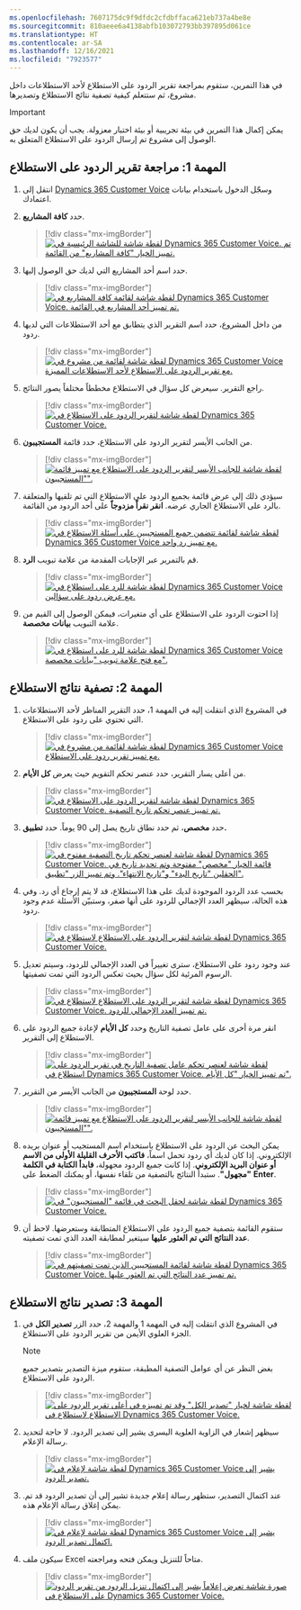 ```yaml
---
ms.openlocfilehash: 7607175dc9f9dfdc2cfdbffaca621eb737a4be8e
ms.sourcegitcommit: 810aeee6a4138abfb103072793bb397895d061ce
ms.translationtype: HT
ms.contentlocale: ar-SA
ms.lasthandoff: 12/16/2021
ms.locfileid: "7923577"
---
```

في هذا التمرين، ستقوم بمراجعة تقرير الردود على الاستطلاع لأحد الاستطلاعات داخل مشروع، ثم ستتعلم كيفية تصفية نتائج الاستطلاع وتصديرها.

> [!IMPORTANT]
> يمكن إكمال هذا التمرين في بيئة تجريبية أو بيئة اختبار معزولة. يجب أن يكون لديك حق الوصول إلى مشروع تم إرسال الردود على الاستطلاع المتعلق به.

## <a name="task-1-review-the-survey-response-report"></a>المهمة 1: مراجعة تقرير الردود على الاستطلاع

1.  انتقل إلى [Dynamics 365 Customer Voice](https://customervoice.microsoft.com/?azure-portal=true#) وسجّل الدخول باستخدام بيانات اعتمادك.

1.  حدد **كافة المشاريع**.

    > [!div class="mx-imgBorder"]
    > [![لقطة شاشة للشاشة الرئيسية في Dynamics 365 Customer Voice. تم تمييز الخيار "كافة المشاريع" من القائمة.](../media/all-projects.png)](../media/all-projects.png#lightbox)

1.  حدد اسم أحد المشاريع التي لديك حق الوصول إليها.

    > [!div class="mx-imgBorder"]
    > [![لقطة شاشة لقائمة كافة المشاريع في Dynamics 365 Customer Voice. تم تمييز أحد المشاريع في القائمة.](../media/accessible-projects.png)](../media/accessible-projects.png#lightbox)

1.  من داخل المشروع، حدد اسم التقرير الذي يتطابق مع أحد الاستطلاعات التي لديها ردود.

    > [!div class="mx-imgBorder"]
    > [![لقطة شاشة لقائمة من مشروع في Dynamics 365 Customer Voice مع تقرير الردود على الاستطلاع لأحد الاستطلاعات المميزة.](../media/customer-feedback-survey.png)](../media/customer-feedback-survey.png#lightbox)

1.  راجع التقرير. سيعرض كل سؤال في الاستطلاع مخططاً مختلفاً يصور النتائج.

    > [!div class="mx-imgBorder"]
    > [![لقطة شاشة لتقرير الردود على الاستطلاع في Dynamics 365 Customer Voice.](../media/report-review.png)](../media/report-review.png#lightbox)

1.  من الجانب الأيسر لتقرير الردود على الاستطلاع، حدد قائمة **المستجيبون**.

    > [!div class="mx-imgBorder"]
    > [![لقطة شاشة للجانب الأيسر لتقرير الردود على الاستطلاع مع تمييز قائمة "المستجيبون".](../media/respondents.png)](../media/respondents.png#lightbox)

1.  سيؤدي ذلك إلى عرض قائمة بجميع الردود على الاستطلاع التي تم تلقيها والمتعلقة بالرد على الاستطلاع الجاري عرضه. **انقر نقراً مزدوجاً** على أحد الردود من القائمة.

    > [!div class="mx-imgBorder"]
    > [![لقطة شاشة لقائمة تتضمن جميع المستجيبين على أسئلة الاستطلاع في Dynamics 365 Customer Voice مع تمييز رد واحد.](../media/anonymous-respondent.png)](../media/anonymous-respondent.png#lightbox)

1.  قم بالتمرير عبر الإجابات المقدمة من علامة تبويب **الرد**.

    > [!div class="mx-imgBorder"]
    > [![لقطة شاشة للرد على استطلاع في Dynamics 365 Customer Voice مع عرض ردود على سؤالين.](../media/anonymous-response.png)](../media/anonymous-response.png#lightbox)

1.  إذا احتوت الردود على الاستطلاع على أي متغيرات، فيمكن الوصول إلى القيم من علامة التبويب **بيانات مخصصة**.

    > [!div class="mx-imgBorder"]
    > [![لقطة شاشة للرد على استطلاع في Dynamics 365 Customer Voice مع فتح علامة تبويب "بيانات مخصصة".](../media/personalized-data.png)](../media/personalized-data.png#lightbox)

## <a name="task-2-filter-survey-results"></a>المهمة 2: تصفية نتائج الاستطلاع

1.  في المشروع الذي انتقلت إليه في المهمة 1، حدد التقرير المناظر لأحد الاستطلاعات التي تحتوي على ردود على الاستطلاع.

    > [!div class="mx-imgBorder"]
    > [![لقطة شاشة لقائمة من مشروع في Dynamics 365 Customer Voice مع تمييز تقرير ردود على الاستطلاع.](../media/customer-feedback-survey.png)](../media/customer-feedback-survey.png#lightbox)

1.  من أعلى يسار التقرير، حدد عنصر تحكم التقويم حيث يعرض **كل الأيام**.

    > [!div class="mx-imgBorder"]
    > [![لقطة شاشة لتقرير الردود على الاستطلاع في Dynamics 365 Customer Voice. تم تمييز عنصر تحكم تاريخ التصفية.](../media/all-days.png)](../media/all-days.png#lightbox)

1.  حدد **مخصص**، ثم حدد نطاق تاريخ يصل إلى 90 يوماً. 
    حدد **تطبيق.**

    > [!div class="mx-imgBorder"]
    > [![لقطة شاشة لعنصر تحكم تاريخ التصفية مفتوح في Dynamics 365 Customer Voice. قائمة الخيار "مخصص" مفتوحة وتم تحديد تاريخ في الحقلين "تاريخ البدء" و"تاريخ الانتهاء". وتم تمييز الزر "تطبيق".](../media/custom-date-range.png)](../media/custom-date-range.png#lightbox)

1.  بحسب عدد الردود الموجودة لديك على هذا الاستطلاع، قد لا يتم إرجاع أي رد. وفي هذه الحالة، سيظهر العدد الإجمالي للردود على أنها صفر، وستبيّن الأسئلة عدم وجود ردود.

    > [!div class="mx-imgBorder"]
    > [![لقطة شاشة لتقرير الردود على الاستطلاع لاستطلاع في Dynamics 365 Customer Voice.](../media/zero-total-responses.png)](../media/zero-total-responses.png#lightbox)

1.  عند وجود ردود على الاستطلاع، سترى تغييراً في العدد الإجمالي للردود، وسيتم تعديل الرسوم المرئية لكل سؤال بحيث تعكس الردود التي تمت تصفيتها.

    > [!div class="mx-imgBorder"]
    > [![لقطة شاشة لتقرير الردود على الاستطلاع لاستطلاع في Dynamics 365 Customer Voice. تم تمييز العدد الإجمالي للردود.](../media/total-responses-five.png)](../media/total-responses-five.png#lightbox)

1.  انقر مرة أخرى على عامل تصفية التاريخ وحدد **كل الأيام** لإعادة جميع الردود على الاستطلاع إلى التقرير.

    > [!div class="mx-imgBorder"]
    > [![لقطة شاشة لعنصر تحكم عامل تصفية التاريخ في تقرير الردود على استطلاع في Dynamics 365 Customer Voice. تم تمييز الخيار "كل الأيام".](../media/all-days-not-custom.png)](../media/all-days-not-custom.png#lightbox)

1.  حدد لوحة **المستجيبون** من الجانب الأيسر من التقرير.

    > [!div class="mx-imgBorder"]
    > [![لقطة شاشة للجانب الأيسر لتقرير الردود على الاستطلاع مع تمييز قائمة "المستجيبون".](../media/respondents.png)](../media/respondents.png#lightbox)

1.  يمكن البحث عن الردود على الاستطلاع باستخدام اسم المستجيب أو عنوان بريده الإلكتروني. إذا كان لديك أي ردود تحمل اسماً، **فاكتب الأحرف القليلة الأولى من الاسم أو عنوان البريد الإلكتروني**. إذا كانت جميع الردود مجهولة، **فابدأ الكتابة في الكلمة "مجهول"**. 
    ستبدأ النتائج بالتصفية من تلقاء نفسها، أو يمكنك الضغط على **Enter**.

    > [!div class="mx-imgBorder"]
    > [![لقطة شاشة لحقل البحث في قائمة "المستجيبون" في Dynamics 365 Customer Voice.](../media/anony-respondents.png)](../media/anony-respondents.png#lightbox)

1.  ستقوم القائمة بتصفية جميع الردود على الاستطلاع المتطابقة وستعرضها. 
    لاحظ أن **عدد النتائج التي تم العثور عليها** سيتغير لمطابقة العدد الذي تمت تصفيته.

    > [!div class="mx-imgBorder"]
    > [![لقطة شاشة لقائمة المستجيبين الذين تمت تصفيتهم في Dynamics 365 Customer Voice. تم تمييز عدد النتائج التي تم العثور عليها.](../media/results-found-anonymous.png)](../media/results-found-anonymous.png#lightbox)

## <a name="task-3-export-survey-results"></a>المهمة 3: تصدير نتائج الاستطلاع

1.  في المشروع الذي انتقلت إليه في المهمة 1 والمهمة 2، حدد الزر **تصدير الكل** في الجزء العلوي الأيمن من تقرير الردود على الاستطلاع.

    > [!NOTE]
    > بغض النظر عن أي عوامل التصفية المطبقة، ستقوم ميزة التصدير بتصدير جميع الردود على الاستطلاع.

    > [!div class="mx-imgBorder"]
    > [![لقطة شاشة لخيار "تصدير الكل" وقد تم تمييزه في أعلى تقرير الردود على الاستطلاع لاستطلاع في Dynamics 365 Customer Voice.](../media/export-all.png)](../media/export-all.png#lightbox)

1.  سيظهر إشعار في الزاوية العلوية اليسرى يشير إلى تصدير الردود. لا حاجة لتحديد رسالة الإعلام.

    > [!div class="mx-imgBorder"]
    > [![لقطة شاشة لإعلام في Dynamics 365 Customer Voice يشير إلى تصدير الردود.](../media/exporting-responses.png)](../media/exporting-responses.png#lightbox)

1.  عند اكتمال التصدير، ستظهر رسالة إعلام جديدة تشير إلى أن تصدير الردود قد تم. يمكن إغلاق رسالة الإعلام هذه.

    > [!div class="mx-imgBorder"]
    > [![لقطة شاشة لإعلام في Dynamics 365 Customer Voice يشير إلى اكتمال تصدير الردود.](../media/responses-exported.png)](../media/responses-exported.png#lightbox)

1.  سيكون ملف Excel متاحاً للتنزيل ويمكن فتحه ومراجعته.

    > [!div class="mx-imgBorder"]
    > [![صورة شاشة تعرض إعلاماً يشير إلى اكتمال تنزيل الردود من تقرير الردود على الاستطلاع في Dynamics 365 Customer Voice.](../media/excel-download.png)](../media/excel-download.png#lightbox)
